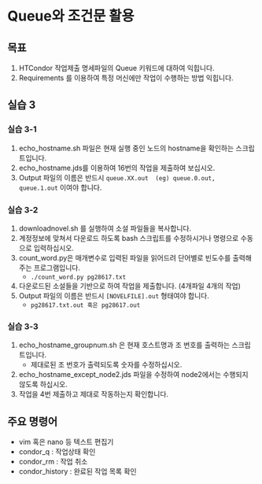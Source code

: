# Queue와 조건문 활용

## 목표
1. HTCondor 작업제출 명세파일의 Queue 키워드에 대하여 익힙니다.
1. Requirements 를 이용하여 특정 머신에만 작업이 수행하는 방법 익힙니다.

## 실습 3
### 실습 3-1
1. echo_hostname.sh 파일은 현재 실행 중인 노드의 hostname을 확인하는 스크립트입니다.
1. echo_hostname.jds를 이용하여 16번의 작업을 제출하여 보십시오.
1. Output 파일의 이름은 반드시 ```queue.XX.out  (eg) queue.0.out, queue.1.out``` 이여야 합니다.

### 실습 3-2
1. downloadnovel.sh 를 실행하여 소설 파일들을 복사합니다.
  1. 계정정보에 맞쳐서 다운로드 하도록 bash 스크립트를 수정하시거나 명령으로 수동으로 입력하십시오.
1. count_word.py은 매개변수로 입력된 파일을 읽어드려 단어별로 빈도수를 출력해주는 프로그램입니다.
    * ```./count_word.py pg28617.txt```
1. 다운로드된 소설들을 기반으로 하여 작업을 제출합니다. (4개파일 4개의 작업)
1. Output 파일의 이름은 반드시 ```[NOVELFILE].out``` 형태여야 합니다.
   * ```pg28617.txt.out 혹은 pg28617.out```
### 실습 3-3
1. echo_hostname_groupnum.sh 은 현재 호스트명과 조 번호를 출력하는 스크립트입니다.
   * 제대로된 조 번호가 출력되도록 숫자를 수정하십시오.
1. echo_hostname_except_node2.jds 파일을 수정하여 node2에서는 수행되지 않도록 하십시오.
1. 작업을 4번 제출하고 제대로 작동하는지 확인합니다. 

## 주요 명령어
* vim 혹은 nano 등 텍스트 편집기
* condor_q : 작업상태 확인
* condor_rm : 작업 취소
* condor_history : 완료된 작업 목록 확인
